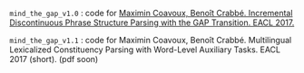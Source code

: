 
`mind_the_gap_v1.0` : code for [Maximin Coavoux, Benoît Crabbé. Incremental Discontinuous Phrase Structure Parsing with the GAP Transition. EACL 2017.](http://www.llf.cnrs.fr/sites/llf.cnrs.fr/files/u485/eacl2017.pdf)

`mind_the_gap_v1.1` : code for Maximin Coavoux, Benoît Crabbé. Multilingual Lexicalized Constituency Parsing with Word-Level Auxiliary Tasks. EACL 2017 (short). (pdf soon)
